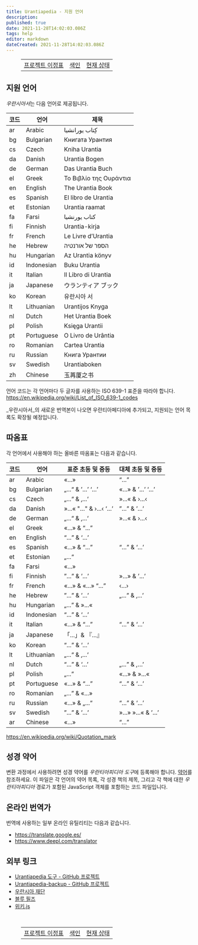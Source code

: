 ```yaml
---
title: Urantiapedia - 지원 언어
description: 
published: true
date: 2021-11-28T14:02:03.086Z
tags: help
editor: markdown
dateCreated: 2021-11-28T14:02:03.086Z
---
```


<figure class="table chapter-navigator">
  <table>
    <tbody>
      <tr>
        <td><a href="/ko/help/phases">프로젝트 이정표</a></td>
        <td><a href="/ko/help">색인</a></td>
        <td><a href="/ko/help/status">현재 상태</a></td>
      </tr>
    </tbody>
  </table>
</figure>

## 지원 언어

*우란시아서*는 다음 언어로 제공됩니다.

코드 | 언어 | 제목
--- | --- | ---
ar | Arabic | كِتاب يورانشيا
bg | Bulgarian | Книгата Урантия
cs | Czech | Kniha Urantia
da | Danish | Urantia Bogen
de | German | Das Urantia Buch
el | Greek | Το Βιβλίο της Ουράντια
en | English | The Urantia Book
es | Spanish | El libro de Urantia
et | Estonian | Urantia raamat
fa | Farsi | کتاب یورنشیا
fi | Finnish | Urantia-kirja
fr | French | Le Livre d’Urantia
he | Hebrew | הספר של אורנטיה
hu | Hungarian | Az Urantia könyv
id | Indonesian | Buku Urantia
it | Italian | Il Libro di Urantia
ja | Japanese | ウランティア ブック
ko | Korean | 유란시아 서
lt | Lithuanian | Urantijos Knyga
nl | Dutch | Het Urantia Boek
pl | Polish | Księga Urantii
pt | Portuguese | O Livro de Urântia
ro | Romanian | Cartea Urantia
ru | Russian | Книга Урантии
sv | Swedish | Urantiaboken
zh | Chinese | 玉苒厦之书

언어 코드는 각 언어마다 두 글자를 사용하는 ISO 639-1 표준을 따라야 합니다. https://en.wikipedia.org/wiki/List_of_ISO_639-1_codes

_우란시아서_의 새로운 번역본이 나오면 우란티아페디아에 추가되고, 지원되는 언어 목록도 확장될 예정입니다.

## 따옴표

각 언어에서 사용해야 하는 올바른 따옴표는 다음과 같습니다.

코드 | 언어 | 표준 초등 및 중등 | 대체 초등 및 중등
--- | --- | --- | --- 
ar | Arabic | «...» | “...”
bg | Bulgarian | „...“ & ’...’ ‘...’ | «...» & ’...’ ‘...’
cs | Czech | „...“ & ‚...‘ | »...« & ›...‹
da | Danish | »...« "..." & ›...‹ ‘...’ | ”...” & ’...’
de | German | „...“ & ‚...‘ | »...« & ›...‹
el | Greek | «...» & “...” | 
en | English | “...” & ‘...’ | 
es | Spanish | «...» & “...” | “...” & ‘...’
et | Estonian | „...“ |
fa | Farsi | «...» | 
fi | Finnish | ”...” & ’...’ | »...» & ’...’
fr | French | «...» & «...» “...” | ‹...›
he | Hebrew | ”...” & ’...’ | „...” & ‚...’
hu | Hungarian | „...” & »...« | 
id | Indonesian | “...” & ‘...’ | 
it | Italian | «...» & “...” | “...” & ‘...’
ja | Japanese | 「...」& 『...』 | 
ko | Korean | “...” & ‘...’ | 
lt | Lithuanian | „...“ & ‚...‘ | 
nl | Dutch | “...” & ‘…’ | „...” & ,…’
pl | Polish | „...” | «...» & »...«
pt | Portuguese | «...» & “...” | “...” & ‘...’
ro | Romanian | „...” & «...» | 
ru | Russian | «...» & „...“ | “...” & ‘...’
sv | Swedish | ”...” & ’...’ | »...» »...« & ’...’
ar | Chinese | «...» | “...”


https://en.wikipedia.org/wiki/Quotation_mark

## 성경 약어

변환 과정에서 사용하려면 성경 약어를 *우란티아피디아 도구*에 등록해야 합니다. [약어](https://github.com/JanHerca/urantiapedia/blob/master/app/abb.js)를 참조하세요. 이 파일은 각 언어의 약어 목록, 각 성경 책의 제목, 그리고 각 책에 대한 _우란티아피디아_ 경로가 포함된 JavaScript 객체를 포함하는 코드 파일입니다.

## 온라인 번역가

번역에 사용하는 일부 온라인 유틸리티는 다음과 같습니다.
- https://translate.google.es/
- https://www.deepl.com/translator

## 외부 링크

- [Urantiapedia 도구 - GitHub 프로젝트](https://github.com/JanHerca/urantiapedia)
- [Urantiapedia-backup - GitHub 프로젝트](https://github.com/JanHerca/urantiapedia-backup)
- [우란시아 재단](https://www.urantia.org/)
- [블루 필즈](https://blue-fields.netlify.app/)
- [위키.js](https://js.wiki/)

<br>

<figure class="table chapter-navigator">
  <table>
    <tbody>
      <tr>
        <td><a href="/ko/help/phases">프로젝트 이정표</a></td>
        <td><a href="/ko/help">색인</a></td>
        <td><a href="/ko/help/status">현재 상태</a></td>
      </tr>
    </tbody>
  </table>
</figure>